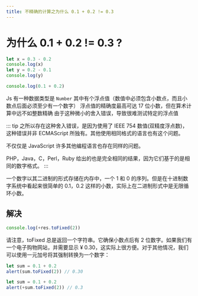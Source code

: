 ```yaml
---
title: 不精确的计算之为什么 0.1 + 0.2 != 0.3
---
```


# 为什么 0.1 + 0.2 != 0.3 ?

```js
let x = 0.3 - 0.2
console.log(x)
let y = 0.2 - 0.1
console.log(y)

console.log(0.1 + 0.2)
```

Js 有一种数据类型是 `Number` 其中有个浮点值（数值中必须包含小数点，而且小数点后面必须至少有一个数字）
浮点值的精确度最高可达 17 位小数，但在算术计算中远不如整数精确 由于这种微小的舍入错误，导致很难测试特定的浮点值

::: tip
之所以存在这种舍入错误，是因为使用了 IEEE 754 数值(双精度浮点数)，这种错误并非 ECMAScript 所独有。其他使用相同格式的语言也有这个问题。

不仅仅是 JavaScript
许多其他编程语言也存在同样的问题。

PHP，Java，C，Perl，Ruby 给出的也是完全相同的结果，因为它们基于的是相同的数字格式。
:::

一个数字以其二进制的形式存储在内存中，一个 1 和 0 的序列。但是在十进制数字系统中看起来很简单的 0.1，0.2 这样的小数，实际上在二进制形式中是无限循环小数。

## 解决

```js
console.log(+res.toFixed(2))
```

请注意，toFixed 总是返回一个字符串。它确保小数点后有 2 位数字。如果我们有一个电子购物网站，并需要显示 ¥ 0.30，这实际上很方便。对于其他情况，我们可以使用一元加号将其强制转换为一个数字：

```js
let sum = 0.1 + 0.2
alert(sum.toFixed(2)) // 0.30
```

```js
let sum = 0.1 + 0.2
alert(+sum.toFixed(2)) // 0.3
```
